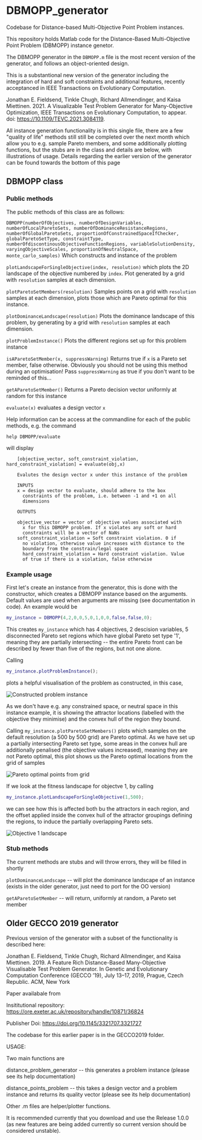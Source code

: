 # DBMOPP_generator

Codebase for Distance-based Multi-Objective Point Problem instances.

This repository holds Matlab code for the Distance-Based Multi-Objective Point Problem (DBMOPP) instance genetor. 

The DBMOPP generator in the <code>DBMOPP.m</code> file is the most recent version of the generator, and follows an object-oriented design. 

This is a substantional new version of the generator including the integration of hard and soft constraints and additional features, recently acceptanced in IEEE Transactions on Evolutionary Computation.

Jonathan E. Fieldsend, Tinkle Chugh, Richard Allmendinger, and Kaisa Miettinen. 
2021. A Visualizable Test Problem Generator for Many-Objective Optimization, 
IEEE Transactions on Evolutionary Computation, 
to appear. doi: https://10.1109/TEVC.2021.3084119.

All instance generation functionality is in this single file, there are a few "quality of life" methods still still be completed over the next month which allow you to e.g. sample Pareto members, and some additionally plotting functions, but the stubs are in the class and details are below, with illustrations of usage. Details regarding the earlier version of the generator can be found towards the bottom of this page

## DBMOPP class

### Public methods
The public methods of this class are as follows:

<code>DBMOPP(numberOfObjectives, numberOfDesignVariables, numberOfLocalParetoSets, numberOfDominanceResistanceRegions, numberOfGlobalParetoSets, proportionOfConstrainedSpaceIfChecker, globalParetoSetType, constraintType, numberOfdiscontinousObjectiveFunctionRegions, variableSolutionDensity, varyingObjectiveScales, proportionOfNeutralSpace, monte_carlo_samples)</code> Which constructs and instance of the problem 

<code>plotLandscapeForSingleObjective(index, resolution)</code> which plots the 2D landscape of the objective numbered by <code>index</code>. Plot generated by a grid with <code>resolution</code> samples at each dimension.

<code>plotParetoSetMembers(resolution)</code> Samples points on a grid with <code>resolution</code> samples at each dimension, plots those which are Pareto optimal for this instance.

<code>plotDominanceLandscape(resolution)</code> Plots the dominance landscape of this problem, by generating by a grid with <code>resolution</code> samples at each dimension.

<code>plotProblemInstance()</code> Plots the different regions set up for this problem instance 

<code>isAParetoSetMember(x, suppressWarning)</code> Returns true if <code>x</code> is a Pareto set member, false otherwise. Obviously you should not be using this method during an optimisation! Pass <code>suppressWarning</code> as true if you don't want to be reminded of this...

<code>getAParetoSetMember()</code> Returns a Pareto decision vector uniformly at random for this instance

<code>evaluate(x)</code> evaluates a design vector <code>x</code>

Help information can be access at the commandline for each of the public methods, e.g. the command

<code>help DBMOPP/evaluate</code>

will display

```
    [objective_vector, soft_constraint_violation, hard_constraint_violation] = evaluate(obj,x)
 
    Evalutes the design vector x under this instance of the problem
 
    INPUTS
    x = design vector to evaluate, should adhere to the box
      constraints of the problem, i.e. between -1 and +1 on all
      dimensions
 
    OUTPUTS
  
    objective_vector = vector of objective values associated with
      x for this DBMOPP problem. If x violates any soft or hard
      constraints will be a vector of NaNs
    soft_constraint_violation = Soft constraint violation. 0 if
      no violation, otherwise value increases with distance to the
      boundary from the constrain/legal space
      hard_constraint_violation = Hard constraint violation. Value
      of true if there is a violation, false otherwise 
```

### Example usage

First let's create an instance from the generator, this is done with the constructor, which creates a DBMOPP instance based on the arguments. Default values are used when arguments are missing (see documentation in code). An example would be

```Matlab
my_instance = DBMOPP(4,2,0,0,5,0,1,0,0,false,false,0);
```
This creates <code>my_instance</code> which has 4 objectives, 2 descision variables, 5 disconnected Pareto set regions which have global Pareto set type '1', meaning they are partially intersecting -- the entire Pareto front can be described by fewer than five of the regions, but not one alone.

Calling 
```Matlab
my_instance.plotProblemInstance();
```
plots a helpful visualisation of the problem as constructed, in this case, 
 
![Constructed problem instance](/assets/images/instance_regions.jpg "Constructed problem instance")

As we don't have e.g. any constrained space, or neutral space in this instance example, it is showing the attractor locations (labelled with the objective they minimise) and the convex hull of the region they bound.
 
Calling <code>my_instance.plotParetoSetMembers()</code> plots which samples on the default resolution (a 500 by 500 grid) are Pareto optimal. As we have set up a partially intersecting Pareto set type, some areas in the convex hull are additionally penalised (the objective values increased), meaning they are not Pareto optimal, this plot shows us the Pareto optimal locations from the grid of samples 

![Pareto optimal points from grid](/assets/images/instance_pareto.jpg "Pareto optimal points from grid")
 
If we look at the fitness landscape for objectve 1, by calling 
```Matlab
my_instance.plotLandscapeForSingleObjective(1,500);
``` 
we can see how this is affected both bu the attractors in each region, and the offset applied inside the convex hull of the attractor groupings defining the regions, to induce the partially overlapping Pareto sets. 
 
![Objective 1 landscape](/assets/images/example_objective1.jpg "Objective 1 landscape")

### Stub methods

The current methods are stubs and will throw errors, they will be filled in shortly

<code>plotDominanceLandscape</code> -- will plot the dominance landscape of an instance (exists in the older generator, just need to port for the OO version)

<code>getAParetoSetMember</code> -- will return, uniformly at random, a Pareto set member

## Older GECCO 2019 generator

Previous version of the generator with a subset of the functionality is described here:

Jonathan E. Fieldsend, Tinkle Chugh, Richard Allmendinger, and Kaisa Miettinen.
2019. A Feature Rich Distance-Based Many-Objective Visualisable
Test Problem Generator. In Genetic and Evolutionary Computation Conference
(GECCO ’19), July 13–17, 2019, Prague, Czech Republic. ACM, New York

Paper availabale from

Insititutional repository: https://ore.exeter.ac.uk/repository/handle/10871/36824

Publisher Doi: https://doi.org/10.1145/3321707.3321727

The codebase for this earlier paper is in the GECCO2019 folder.

USAGE:

Two main functions are 

distance_problem_generator -- this generates a problem instance (please see its help documentation)

distance_points_problem -- this takes a design vector and a problem instance and returns its quality vector (please see its help documentation)

Other .m files are helper/plotter functions.

It is recommended currently that you download and use the Release 1.0.0 (as new features are being added currently so current version should be considered unstable).
